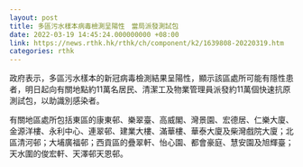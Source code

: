 ```yaml
---
layout: post
title: 多區污水樣本病毒檢測呈陽性　當局派發測試包
date: 2022-03-19 14:45:24.000000000 +08:00
link: https://news.rthk.hk/rthk/ch/component/k2/1639808-20220319.htm
categories: rthk
---
```


政府表示，多區污水樣本的新冠病毒檢測結果呈陽性，顯示該區處所可能有隱性患者，明日起向有關地點約11萬名居民、清潔工及物業管理員派發約11萬個快速抗原測試包，以助識別感染者。

有關地區處所包括東區的康東邨、樂翠臺、高威閣、灣景園、宏德居、仁樂大廈、金源洋樓、永利中心、連翠邨、建業大樓、滿華樓、華泰大廈及柴灣戲院大廈；北區清河邨；大埔廣福邨；西貢區的疊翠軒、怡心園、都會豪庭、慧安園及旭輝臺；天水圍的俊宏軒、天澤邨天恩邨。
